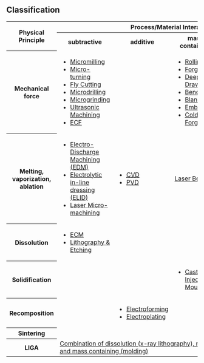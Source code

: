 ## Classification

<!--break--><table class="info fade">
  <tbody>
    <tr>
      <th rowspan="2">Physical Principle</th>
      <th colspan="4">Process/Material Interaction</td>
    </tr>
    <tr>
      <th>subtractive</th>
      <th>additive</th>
      <th>mass containing</th>
      <th>joining</th>
    </tr>
    <tr>
      <th>Mechanical force</th>
      <td>
      <ul class="flat">
      <li><a href="/content/Micromilling">Micromilling</a></li>
      <li class="darker"><a href="/content/Micro-turning">Micro-turning</a></li>
      <li><a href="/content/Fly-Cutting">Fly Cutting</a></li>
      <li class="darker"><a href="/content/Micro-drilling-0">Microdrilling</a></li>
      <li><a href="/content/Microgrinding">Microgrinding</a></li>
      <li class="darker"><a href="/content/Ultrasonic-Machining">Ultrasonic Machining</a></li>
      <li><a href="/content/ECF">ECF</a></li>
      </ul>
      </td>
      <td></td>
      <td>
      <ul class="flat">
      <li><a href="/content/Rolling">Rolling</a></li>
      <li class="darker"><a href="/content/Forging">Forging</a></li>
      <li><a href="/content/Deep-drawing">Deep Drawing</a></li>
      <li class="darker"><a href="/content/Bending">Bending</a></li>
      <li><a href="/content/Blanking">Blanking</a></li>
      <li class="darker"><a href="/content/Embossing">Embossing</a></li>
      <li><a href="/content/Cold-Forging">Cold Forging</a></li>
      </ul>
      </td>
      <td><a href="/content/Ultrasonic-Welding">Ultrasonic Welding</a>
    </tr>
    <tr>
      <th>Melting, vaporization, ablation</th>
      <td>
      <ul class="flat">
      <li><a href="/content/Electro-Discharge-Machining-0">Electro-Discharge Machining (<abbr title="Electro-Discharge Machining">EDM</abbr>)</a></li>
      <li class="darker"><a href="/content/Electrolytic-line-dressing">Electrolytic in-line dressing (<abbr title="Electrolytic in-line dressing">ELID</abbr>)</a></li>
      <li><a href="/content/Laser-Micromachining">Laser Micro-machining</a></li>
      </ul>
      </td>
      <td>
      <ul class="flat">
      <li><a href="/content/Chemical-vapor-deposition" title="Chemical Vapor Deposition"><abbr title="Chemical Vapour Deposition">CVD</abbr></a></li>
      <li class="darker"><a href="/content/Physical-Vapour-Deposition" title="Physical Vapour Deposition"><abbr title="Physical Vapour Deposition">PVD</abbr></a></li>
      </ul>
      </td>
      <td><a href="/content/Laser-bending">Laser Bending</a></td>
      <td>
      <ul class="flat">
      <li><a href="/content/Resistance-WeldingSoldering">Resistance Welding/Soldering</a></li>
      <li class="darker"><a href="/content/Laser-WeldingSoldering">Laser Welding/Soldering</a></li>
      <li><a href="/content/Bonding-0">Bonding</a></li>
      </ul>
      </td>
    </tr>
    <tr>
      <th>Dissolution</th>
      <td>
      <ul class="flat">
      <li><a href="/content/Electro-Chemical-Machining"><abbr="Electro Chemical Machining">ECM</abbr></a></li>
      <li class="darker"><a href="/content/Lithography-and-Etching">Lithography &amp; Etching</a></li>
      </ul>
      </td>
      <td></td>
      <td></td>
      <td></td>
    </tr>
    <tr>
      <th>Solidification</th>
      <td></td>
      <td></td>
      <td>
      <ul class="flat">
      <li><a href="/content/MicrocastingInjection-Molding">Casting & Injection Moulding</a></li>
      </ul>
      </td>
      <td></td>
    </tr>
    <tr>
      <th>Recomposition</th>
      <td></td>
      <td>
      <ul class="flat">
          <li><a href="/content/Electroforming">Electroforming</a></li>
          <li class="darker"><a href="/content/Electroplating-0">Electroplating</a></li>
      </ul>
      </td>
      <td></td>
      <td></td>
    </tr>
    <tr>
      <th>Sintering</th>
      <td></td>
      <td></td>
      <td></td>
      <td></td>
    </tr>
    <tr>
      <th>LIGA</th>
      <td colspan="4"><a
 href="/content/LIGA">Combination of dissolution (x-ray lithography), recomposition (electroforming) and mass containing (molding)</a></td>
    </tr>
  </tbody>
</table>